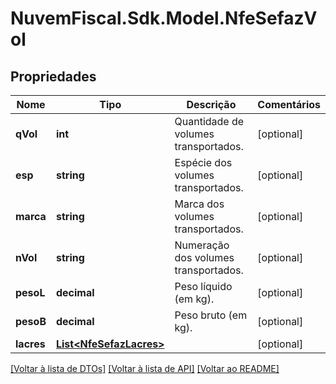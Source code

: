 # NuvemFiscal.Sdk.Model.NfeSefazVol

## Propriedades

Nome | Tipo | Descrição | Comentários
------------ | ------------- | ------------- | -------------
**qVol** | **int** | Quantidade de volumes transportados. | [optional] 
**esp** | **string** | Espécie dos volumes transportados. | [optional] 
**marca** | **string** | Marca dos volumes transportados. | [optional] 
**nVol** | **string** | Numeração dos volumes transportados. | [optional] 
**pesoL** | **decimal** | Peso líquido (em kg). | [optional] 
**pesoB** | **decimal** | Peso bruto (em kg). | [optional] 
**lacres** | [**List&lt;NfeSefazLacres&gt;**](NfeSefazLacres.md) |  | [optional] 

[[Voltar à lista de DTOs]](../README.md#documentation-for-models) [[Voltar à lista de API]](../README.md#documentation-for-api-endpoints) [[Voltar ao README]](../README.md)

